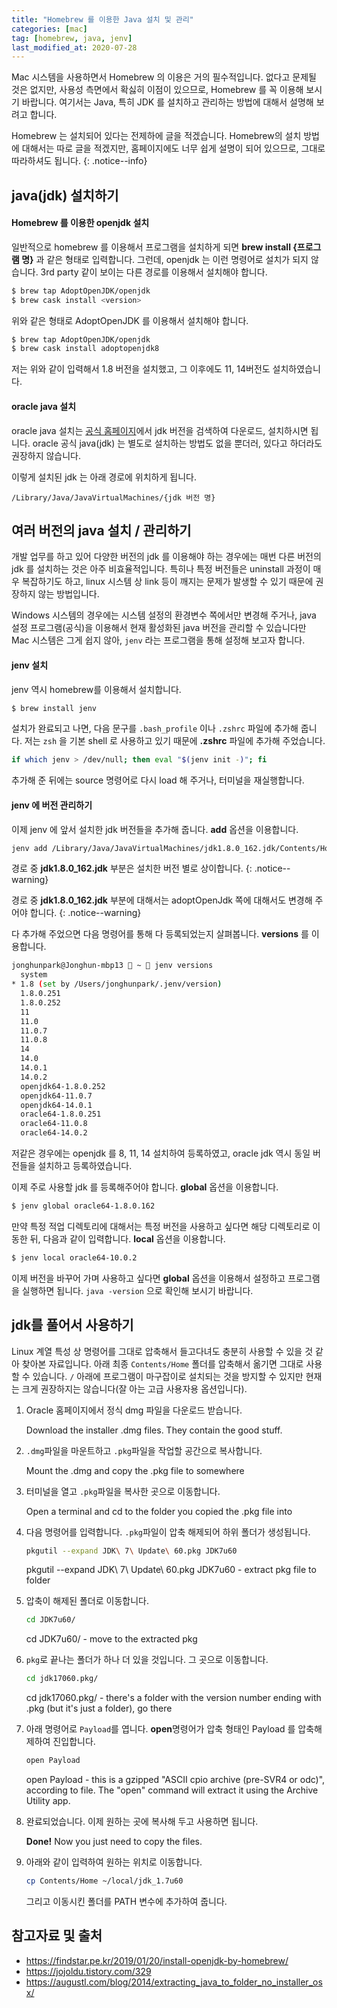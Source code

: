 ```yaml
---
title: "Homebrew 를 이용한 Java 설치 및 관리"
categories: [mac]
tag: [homebrew, java, jenv]
last_modified_at: 2020-07-28
---
```

Mac 시스템을 사용하면서 Homebrew 의 이용은 거의 필수적입니다. 없다고 문제될 것은 없지만, 사용성 측면에서 확싫히 이점이 있으므로, Homebrew 를 꼭 이용해 보시기 바랍니다. 여기서는 Java, 특히 JDK 를 설치하고 관리하는 방법에 대해서 설명해 보려고 합니다. 

Homebrew 는 설치되어 있다는 전제하에 글을 적겠습니다. Homebrew의 설치 방법에 대해서는 따로 글을 적겠지만, 홈페이지에도 너무 쉽게 설명이 되어 있으므로, 그대로 따라하셔도 됩니다. 
{: .notice--info}

## java(jdk) 설치하기

#### Homebrew 를 이용한 openjdk 설치

일반적으로 homebrew 를 이용해서 프로그램을 설치하게 되면 **brew install {프로그램 명}** 과 같은 형태로 입력합니다. 그런데, openjdk 는 이런 명령어로 설치가 되지 않습니다. 3rd party 같이 보이는 다른 경로를 이용해서 설치해야 합니다. 

```sh
$ brew tap AdoptOpenJDK/openjdk
$ brew cask install <version>
```

위와 같은 형태로 AdoptOpenJDK 를 이용해서 설치해야 합니다. 

```sh
$ brew tap AdoptOpenJDK/openjdk
$ brew cask install adoptopenjdk8
```

저는 위와 같이 입력해서 1.8 버전을 설치했고, 그 이후에도 11, 14버전도 설치하였습니다. 

#### oracle java 설치

oracle java 설치는 [공식 홈페이지](https://www.oracle.com/kr/java/technologies/oracle-java-archive-downloads.html)에서 jdk 버전을 검색하여 다운로드, 설치하시면 됩니다. oracle 공식 java(jdk) 는 별도로 설치하는 방법도 없을 뿐더러, 있다고 하더라도 권장하지 않습니다. 

이렇게 설치된 jdk 는 아래 경로에 위치하게 됩니다. 

```
/Library/Java/JavaVirtualMachines/{jdk 버전 명}
```

## 여러 버전의 java 설치 / 관리하기

개발 업무를 하고 있어 다양한 버전의 jdk 를 이용해야 하는 경우에는 매번 다른 버전의 jdk 를 설치하는 것은 아주 비효율적입니다. 특히나 특정 버전들은 uninstall 과정이 매우 복잡하기도 하고, linux 시스템 상 link 등이 깨지는 문제가 발생할 수 있기 때문에 권장하지 않는 방법입니다. 

Windows 시스템의 경우에는 시스템 설정의 환경변수 쪽에서만 변경해 주거나, java 설정 프로그램(공식)을 이용해서 현재 활성화된 java 버전을 관리할 수 있습니다만 Mac 시스템은 그게 쉽지 않아, `jenv` 라는 프로그램을 통해 설정해 보고자 합니다. 

#### jenv 설치

jenv 역시 homebrew를 이용해서 설치합니다. 

```sh
$ brew install jenv
```

설치가 완료되고 나면, 다음 문구를 `.bash_profile` 이나 `.zshrc` 파일에 추가해 줍니다. 저는 `zsh` 을 기본 shell 로 사용하고 있기 때문에 **.zshrc** 파일에 추가해 주었습니다. 

```sh
if which jenv > /dev/null; then eval "$(jenv init -)"; fi
```

추가해 준 뒤에는 source 명령어로 다시 load 해 주거나, 터미널을 재실행합니다. 

#### jenv 에 버전 관리하기

이제 jenv 에 앞서 설치한 jdk 버전들을 추가해 줍니다. **add** 옵션을 이용합니다.

```sh
jenv add /Library/Java/JavaVirtualMachines/jdk1.8.0_162.jdk/Contents/Home/
```

경로 중 **jdk1.8.0_162.jdk** 부분은 설치한 버전 별로 상이합니다. 
{: .notice--warning}

경로 중 **jdk1.8.0_162.jdk** 부분에 대해서는 adoptOpenJdk 쪽에 대해서도 변경해 주어야 합니다. 
{: .notice--warning}

다 추가해 주었으면 다음 명령어를 통해 다 등록되었는지 살펴봅니다. **versions** 를 이용합니다.

```sh
jonghunpark@Jonghun-mbp13  ~  jenv versions
  system
* 1.8 (set by /Users/jonghunpark/.jenv/version)
  1.8.0.251
  1.8.0.252
  11
  11.0
  11.0.7
  11.0.8
  14
  14.0
  14.0.1
  14.0.2
  openjdk64-1.8.0.252
  openjdk64-11.0.7
  openjdk64-14.0.1
  oracle64-1.8.0.251
  oracle64-11.0.8
  oracle64-14.0.2
```

저같은 경우에는 openjdk 를 8, 11, 14 설치하여 등록하였고, oracle jdk 역시 동일 버전들을 설치하고 등록하였습니다. 

이제 주로 사용할 jdk 를 등록해주어야 합니다. **global** 옵션을 이용합니다. 

```sh
$ jenv global oracle64-1.8.0.162
```

만약 특정 적업 디렉토리에 대해서는 특정 버전을 사용하고 싶다면 해당 디렉토리로 이동한 뒤, 다음과 같이 입력합니다. **local** 옵션을 이용합니다.

```sh
$ jenv local oracle64-10.0.2
```

이제 버전을 바꾸어 가며 사용하고 싶다면 **global** 옵션을 이용해서 설정하고 프로그램을 실행하면 됩니다. `java -version` 으로 확인해 보시기 바랍니다.

## jdk를 풀어서 사용하기

Linux 계열 특성 상 명령어를 그대로 압축해서 들고다녀도 충분히 사용할 수 있을 것 같아 찾아본 자료입니다. 아래 최종 `Contents/Home` 폴더를 압축해서 옮기면 그대로 사용할 수 있습니다. `/` 아래에 프로그램이 마구잡이로 설치되는 것을 방지할 수 있지만 현재는 크게 권장하지는 않습니다(잘 아는 고급 사용자용 옵션입니다).

1. Oracle 홈페이지에서 정식 dmg 파일을 다운로드 받습니다.
   
   Download the installer .dmg files. They contain the good stuff.
   
2. `.dmg`파일을 마운트하고 `.pkg`파일을 작업할 공간으로 복사합니다.
   
   Mount the .dmg and copy the .pkg file to somewhere

3. 터미널을 열고 `.pkg`파일을 복사한 곳으로 이동합니다.
   
   Open a terminal and cd to the folder you copied the .pkg file into

4. 다음 명령어를 입력합니다. `.pkg`파일이 압축 해제되어 하위 폴더가 생성됩니다.

   ```sh
   pkgutil --expand JDK\ 7\ Update\ 60.pkg JDK7u60
   ```
   
   pkgutil --expand JDK\ 7\ Update\ 60.pkg JDK7u60 - extract pkg file to folder

5. 압축이 해제된 폴더로 이동합니다.

   ```sh
   cd JDK7u60/
   ```

   cd JDK7u60/ - move to the extracted pkg

6. `pkg`로 끝나는 폴더가 하나 더 있을 것입니다. 그 곳으로 이동합니다.
   
   ```sh
   cd jdk17060.pkg/
   ```
   
   cd jdk17060.pkg/ - there's a folder with the version number ending with .pkg (but it's just a folder), go there

7. 아래 명령어로 `Payload`를 엽니다. **open**명령어가 압축 형태인 Payload 를 압축해제하여 진입합니다.
   
   ```sh
   open Payload
   ```
   
   open Payload - this is a gzipped "ASCII cpio archive (pre-SVR4 or odc)", according to file. The "open" command will extract it using the Archive Utility app.

8. 완료되었습니다. 이제 원하는 곳에 복사해 두고 사용하면 됩니다.
   
   **Done!** Now you just need to copy the files.

9. 아래와 같이 입력하여 원하는 위치로 이동합니다. 
   
   ```sh
   cp Contents/Home ~/local/jdk_1.7u60
   ```

   그리고 이동시킨 폴더를 PATH 변수에 추가하여 줍니다.

## 참고자료 및 출처

- <https://findstar.pe.kr/2019/01/20/install-openjdk-by-homebrew/>
- <https://jojoldu.tistory.com/329>
- <https://augustl.com/blog/2014/extracting_java_to_folder_no_installer_osx/>